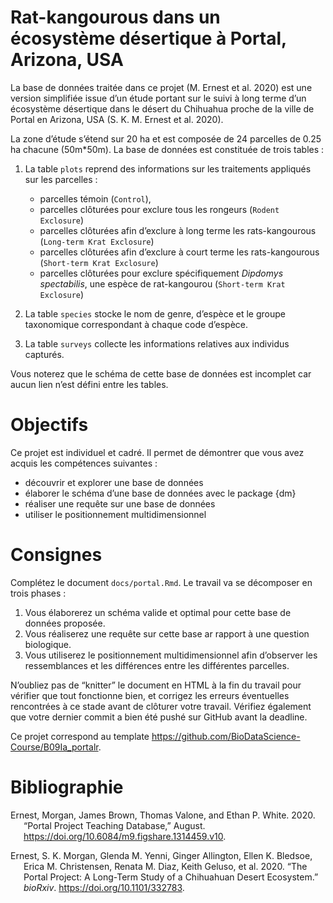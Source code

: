 Rat-kangourous dans un écosystème désertique à Portal, Arizona, USA
================

La base de données traitée dans ce projet (M. Ernest et al. 2020) est
une version simplifiée issue d’un étude portant sur le suivi à long
terme d’un écosystème désertique dans le désert du Chihuahua proche de
la ville de Portal en Arizona, USA (S. K. M. Ernest et al. 2020).

La zone d’étude s’étend sur 20 ha et est composée de 24 parcelles de
0.25 ha chacune (50m\*50m). La base de données est constituée de trois
tables :

1.  La table `plots` reprend des informations sur les traitements
    appliqués sur les parcelles :

    - parcelles témoin (`Control`),
    - parcelles clôturées pour exclure tous les rongeurs
      (`Rodent Exclosure`)
    - parcelles clôturées afin d’exclure à long terme les
      rats-kangourous (`Long-term Krat Exclosure`)
    - parcelles clôturées afin d’exclure à court terme les
      rats-kangourous (`Short-term Krat Exclosure`)
    - parcelles clôturées pour exclure spécifiquement *Dipdomys
      spectabilis*, une espèce de rat-kangourou
      (`Short-term Krat Exclosure`)

2.  La table `species` stocke le nom de genre, d’espèce et le groupe
    taxonomique correspondant à chaque code d’espèce.

3.  La table `surveys` collecte les informations relatives aux individus
    capturés.

Vous noterez que le schéma de cette base de données est incomplet car
aucun lien n’est défini entre les tables.

# Objectifs

Ce projet est individuel et cadré. Il permet de démontrer que vous avez
acquis les compétences suivantes :

- découvrir et explorer une base de données
- élaborer le schéma d’une base de données avec le package {dm}
- réaliser une requête sur une base de données
- utiliser le positionnement multidimensionnel

# Consignes

Complétez le document `docs/portal.Rmd`. Le travail va se décomposer en
trois phases :

1.  Vous élaborerez un schéma valide et optimal pour cette base de
    données proposée.
2.  Vous réaliserez une requête sur cette base ar rapport à une question
    biologique.
3.  Vous utiliserez le positionnement multidimensionnel afin d’observer
    les ressemblances et les différences entre les différentes
    parcelles.

N’oubliez pas de “knitter” le document en HTML à la fin du travail pour
vérifier que tout fonctionne bien, et corrigez les erreurs éventuelles
rencontrées à ce stade avant de clôturer votre travail. Vérifiez
également que votre dernier commit a bien été pushé sur GitHub avant la
deadline.

Ce projet correspond au template
<https://github.com/BioDataScience-Course/B09Ia_portalr>.

# Bibliographie

<div id="refs" class="references csl-bib-body hanging-indent">

<div id="ref-Ernest2020" class="csl-entry">

Ernest, Morgan, James Brown, Thomas Valone, and Ethan P. White. 2020.
“Portal Project Teaching Database,” August.
<https://doi.org/10.6084/m9.figshare.1314459.v10>.

</div>

<div id="ref-Ernest332783" class="csl-entry">

Ernest, S. K. Morgan, Glenda M. Yenni, Ginger Allington, Ellen K.
Bledsoe, Erica M. Christensen, Renata M. Diaz, Keith Geluso, et al.
2020. “The Portal Project: A Long-Term Study of a Chihuahuan Desert
Ecosystem.” *bioRxiv*. <https://doi.org/10.1101/332783>.

</div>

</div>

